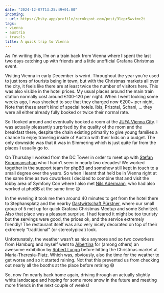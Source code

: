 ```yaml
---
date: "2024-12-07T13:25:49+01:00"
incoming:
- url: https://bsky.app/profile/zerokspot.com/post/3lcpr5wvtmc2t
tags:
- vienna
- austria
- travels
title: A quick trip to Vienna
---
```


As I’m writing this, I’m on a train back from Vienna where I spent the last two days catching up with friends and a little unofficial Grafana Christmas event. 

Visiting Vienna in early December is weird. Throughout the year you’re used to just tons of tourists being in town, but with the Christmas markets all over the city, it feels like there are at least twice the number of visitors here. This was also visible in the hotel prices. My usual places around the main train station normally cost around €100-120 per night. When I went looking some weeks ago, I was shocked to see that they charged now €200+ per night. Note that these aren’t kind of special hotels. Ibis, Prizotel, Schani, … they were all either already fully booked or twice their normal rate.

So I looked around and eventually booked a room at the [JUFA Vienna City](https://www.jufahotels.com/hotel/wien/). I was actually pleasantly surprised by the quality of the room and the breakfast there, despite the chain existing primarily to give young families a chance to enjoy traveling inside of Austria with their kids on a budget. The only downside was that it was in Simmering which is just quite far from the places I usually go to.

On Thursday I worked from the DC Tower in order to meet up with [Stefan Koopmanschap]([https://stefankoopmanschap.com](https://stefankoopmanschap.com/)) who I hadn’t seen in nearly two decades! We worked together in the support team for phpBB and somehow still kept in touch to a small degree over the years. So when I learnt that he’d be in Vienna right at the same time as two coworkers I decided to combine that and visit the lobby area of Symfony Con where I also met [Nils Adermann](https://naderman.de), who had also worked at phpBB at the same time 😅

In the evening it took me then around 40 minutes to get from the hotel there to Stephansplatz and the nearby [Gastwirtschaft Pürstner]([https://www.puerstner.com](https://www.puerstner.com/)), where our small group of 5 met up for quick Grafana Christmas Meetup and some Schnitzel. Also that place was a pleasant surprise. I had feared it might be too touristy but the servings were good, the prices ok, and the service extremely friendly! The restaurant itself was also very nicely decorated on top of their extremely “traditional” (or stereotypical) look.

Unfortunately, the weather wasn’t as nice anymore and so two coworkers from Hamburg and myself went to [Albertina](https://www.albertina.at/en/) for (among others) an awesome exhibition by [Robert Lungo](https://en.wikipedia.org/wiki/Robert_Longo) before hitting the Christmas market at Maria-Theresia-Platz. Which was, obviously, also the time for the weather to get worse and so it started raining. Not that this prevented us from checking out nearly all the booths at the place before retiring 😅

So, now I’m nearly back home again, driving through an actually slightly white landscape and hoping for some more snow in the future and meeting more friends in the next couple of weeks!
